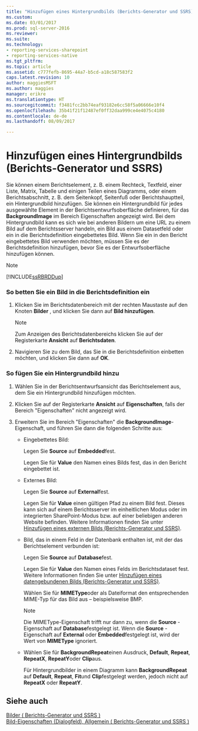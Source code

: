```yaml
---
title: "Hinzufügen eines Hintergrundbilds (Berichts-Generator und SSRS) | Microsoft Docs"
ms.custom: 
ms.date: 03/01/2017
ms.prod: sql-server-2016
ms.reviewer: 
ms.suite: 
ms.technology:
- reporting-services-sharepoint
- reporting-services-native
ms.tgt_pltfrm: 
ms.topic: article
ms.assetid: c777fefb-8695-44a7-b5cd-a18c587583f2
caps.latest.revision: 10
author: maggiesMSFT
ms.author: maggies
manager: erikre
ms.translationtype: HT
ms.sourcegitcommit: f3481fcc2bb74eaf93182e6cc58f5a06666e10f4
ms.openlocfilehash: 35b41f21f12487ef0ff32daa999ce4e4075c4180
ms.contentlocale: de-de
ms.lasthandoff: 08/09/2017

---
```

# <a name="add-a-background-image-report-builder-and-ssrs"></a>Hinzufügen eines Hintergrundbilds (Berichts-Generator und SSRS)
  Sie können einem Berichtselement, z. B. einem Rechteck, Textfeld, einer Liste, Matrix, Tabelle und einigen Teilen eines Diagramms, oder einem Berichtsabschnitt, z. B. dem Seitenkopf, Seitenfuß oder Berichtshauptteil, ein Hintergrundbild hinzufügen. Sie können ein Hintergrundbild für jedes ausgewählte Element in der Berichtsentwurfsoberfläche definieren, für das **BackgroundImage** im Bereich Eigenschaften angezeigt wird. Bei dem Hintergrundbild kann es sich wie bei anderen Bildern um eine URL zu einem Bild auf dem Berichtsserver handeln, ein Bild aus einem Datasetfeld oder ein in die Berichtsdefinition eingebettetes Bild. Wenn Sie ein in den Bericht eingebettetes Bild verwenden möchten, müssen Sie es der Berichtsdefinition hinzufügen, bevor Sie es der Entwurfsoberfläche hinzufügen können.  
  
> [!NOTE]  
>  [!INCLUDE[ssRBRDDup](../../includes/ssrbrddup-md.md)]  
  
### <a name="to-embed-an-image-in-the-report-definition"></a>So betten Sie ein Bild in die Berichtsdefinition ein  
  
1.  Klicken Sie im Berichtsdatenbereich mit der rechten Maustaste auf den Knoten **Bilder** , und klicken Sie dann auf **Bild hinzufügen**.  
  
    > [!NOTE]  
    >  Zum Anzeigen des Berichtsdatenbereichs klicken Sie auf der Registerkarte **Ansicht** auf **Berichtsdaten**.  
  
2.  Navigieren Sie zu dem Bild, das Sie in die Berichtsdefinition einbetten möchten, und klicken Sie dann auf **OK**.  
  
### <a name="to-add-a-background-image"></a>So fügen Sie ein Hintergrundbild hinzu  
  
1.  Wählen Sie in der Berichtsentwurfsansicht das Berichtselement aus, dem Sie ein Hintergrundbild hinzufügen möchten.  
  
2.  Klicken Sie auf der Registerkarte **Ansicht** auf **Eigenschaften**, falls der Bereich "Eigenschaften" nicht angezeigt wird.  
  
3.  Erweitern Sie im Bereich "Eigenschaften" die **BackgroundImage**-Eigenschaft, und führen Sie dann die folgenden Schritte aus:  
  
    -   Eingebettetes Bild:  
  
         Legen Sie **Source** auf **Embedded**fest.  
  
         Legen Sie für **Value** den Namen eines Bilds fest, das in den Bericht eingebettet ist.  
  
    -   Externes Bild:  
  
         Legen Sie **Source** auf **External**fest.  
  
         Legen Sie für **Value** einen gültigen Pfad zu einem Bild fest. Dieses kann sich auf einem Berichtsserver im einheitlichen Modus oder im integrierten SharePoint-Modus bzw. auf einer beliebigen anderen Website befinden. Weitere Informationen finden Sie unter [Hinzufügen eines externen Bilds &#40;Berichts-Generator und SSRS&#41;](../../reporting-services/report-design/add-an-external-image-report-builder-and-ssrs.md).  
  
    -   Bild, das in einem Feld in der Datenbank enthalten ist, mit der das Berichtselement verbunden ist:  
  
         Legen Sie **Source** auf **Database**fest.  
  
         Legen Sie für **Value** den Namen eines Felds im Berichtsdataset fest. Weitere Informationen finden Sie unter [Hinzufügen eines datengebundenen Bilds &#40;Berichts-Generator und SSRS&#41;](../../reporting-services/report-design/add-a-data-bound-image-report-builder-and-ssrs.md).  
  
         Wählen Sie für **MIMEType**oder als Dateiformat den entsprechenden MIME-Typ für das Bild aus – beispielsweise BMP.  
  
        > [!NOTE]  
        >  Die MIMEType-Eigenschaft trifft nur dann zu, wenn die **Source** -Eigenschaft auf **Database**festgelegt ist. Wenn die **Source** -Eigenschaft auf **External** oder **Embedded**festgelegt ist, wird der Wert von **MIMEType** ignoriert.  
  
    -   Wählen Sie für **BackgroundRepeat**einen Ausdruck, **Default**, **Repeat**, **RepeatX**, **RepeatY**oder **Clip**aus.  
  
         Für Hintergrundbilder in einem Diagramm kann **BackgroundRepeat** auf **Default**, **Repeat**, **Fit**und **Clip**festgelegt werden, jedoch nicht auf **RepeatX** oder **RepeatY**.  
  
## <a name="see-also"></a>Siehe auch  
 [Bilder &#40; Berichts-Generator und SSRS &#41;](../../reporting-services/report-design/images-report-builder-and-ssrs.md)   
 [Bild-Eigenschaften (Dialogfeld), Allgemein &#40; Berichts-Generator und SSRS &#41;](http://msdn.microsoft.com/library/c2218b93-f7fe-46ef-995f-d7dadf9752ec)  
  
  
